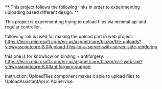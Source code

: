 ** This project follows the following links in order to experimenting uploading based different design. **

This project is experimenting trying to upload files via minimal api and regular controller.

following link is used for making the upload part in web project:
https://learn.microsoft.com/en-us/aspnet/core/blazor/file-uploads?view=aspnetcore-8.0#upload-files-to-a-server-with-server-side-rendering

this one is for knowhow on binding + antiforgery:
https://learn.microsoft.com/en-us/aspnet/core/blazor/call-web-api?view=aspnetcore-8.0#antiforgery-support

Instruction:
UploadFiles component makes it able to upload files to UploadAssistantApi in ApiService.


